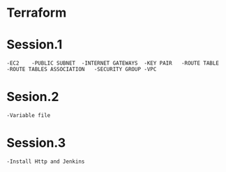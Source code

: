 # Terraform

# Session.1
    -EC2    -PUBLIC SUBNET  -INTERNET GATEWAYS  -KEY PAIR   -ROUTE TABLE    -ROUTE TABLES ASSOCIATION   -SECURITY GROUP -VPC
# Sesion.2
    -Variable file
# Session.3
    -Install Http and Jenkins